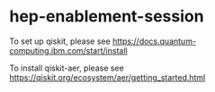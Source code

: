 # hep-enablement-session
To set up qiskit, please see https://docs.quantum-computing.ibm.com/start/install

To install qiskit-aer, please see https://qiskit.org/ecosystem/aer/getting_started.html
